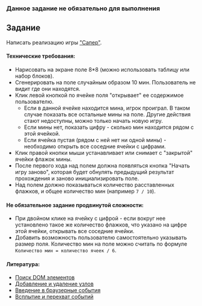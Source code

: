 ### Данное задание не обязательно для выполнения

## Задание

Написать реализацию игры ["Сапер"](http://minesweeper.odd.su/).

#### Технические требования:
- Нарисовать на экране поле 8*8 (можно использовать таблицу или набор блоков).
- Сгенерировать на поле случайным образом 10 мин. Пользователь не видит где они находятся.
- Клик левой кнопкой по ячейке поля "открывает" ее содержимое пользователю. 
  - Если в данной ячейке находится мина, игрок проиграл. В таком случае показать все остальные мины на поле. Другие действия стают недоступны, можно только начать новую игру. 
  - Если мины нет, показать цифру - сколько мин находится рядом с этой ячейкой.
  - Если ячейка пустая (рядом с ней нет ни одной мины) - необходимо открыть все соседние ячейки с цифрами.
- Клик правой кнопки мыши устанавливает или снимает с "закрытой" ячейки флажок мины.
- После первого хода над полем должна появляться кнопка "Начать игру заново",  которая будет обнулять предыдущий результат прохождения и заново инициализировать поле.
- Над полем должно показываться количество расставленных флажков, и общее количество мин (например `7 / 10`).

#### Не обязательное задание продвинутой сложности:
- При двойном клике на ячейку с цифрой - если вокруг нее установлено такое же количество флажков, что указано на цифре этой ячейки, открывать все соседние ячейки.
- Добавить возможность пользователю самостоятельно указывать размер поля. Количество мин на поле можно считать по формуле `Количество мин = количество ячеек / 6`.

#### Литература:
- [Поиск DOM элементов](https://learn.javascript.ru/searching-elements-dom)
- [Добавление и удаление узлов](https://learn.javascript.ru/modifying-document)
- [Введение в браузерные события](https://learn.javascript.ru/introduction-browser-events)
- [Всплытие и перехват событий](https://learn.javascript.ru/event-bubbling)